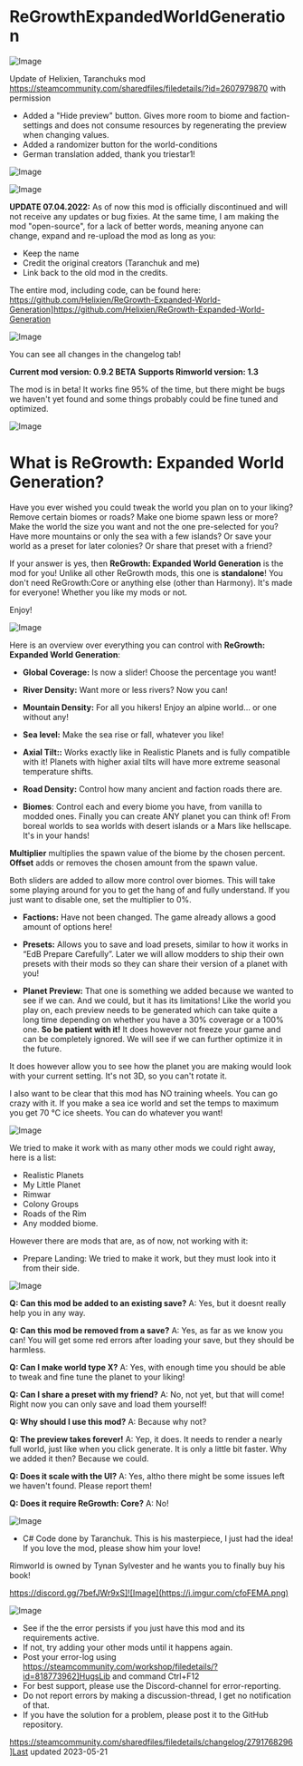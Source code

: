 # ReGrowthExpandedWorldGeneration

![Image](https://i.imgur.com/buuPQel.png)

Update of Helixien, Taranchuks mod
https://steamcommunity.com/sharedfiles/filedetails/?id=2607979870
with permission

- Added a "Hide preview" button. Gives more room to biome and faction-settings and does not consume resources by regenerating the preview when changing values. 
- Added a randomizer button for the world-conditions
- German translation added, thank you triestar1!

![Image](https://i.imgur.com/pufA0kM.png)

	
![Image](https://i.imgur.com/Z4GOv8H.png)

**UPDATE 07.04.2022:** As of now this mod is officially discontinued and will not receive any updates or bug fixies. At the same time, I am making the mod "open-source", for a lack of better words, meaning anyone can change, expand and re-upload the mod as long as you:

- Keep the name
- Credit the original creators (Taranchuk and me)
- Link back to the old mod in the credits.

The entire mod, including code, can be found here:
https://github.com/Helixien/ReGrowth-Expanded-World-Generation]https://github.com/Helixien/ReGrowth-Expanded-World-Generation

![Image](https://i.imgur.com/7w5OFgC.png)


You can see all changes in the changelog tab!

**Current mod version: 0.9.2 BETA**
**Supports Rimworld version: 1.3**

The mod is in beta! It works fine 95% of the time, but there might be bugs we haven't yet found and some things probably could be fine tuned and optimized. 

![Image](https://i.imgur.com/Pe8cTXc.png)


# What is ReGrowth: Expanded World Generation?


Have you ever wished you could tweak the world you plan on to your liking? Remove certain biomes or roads? Make one biome spawn less or more? Make the world the size you want and not the one pre-selected for you? Have more mountains or only the sea with a few islands? Or save your world as a preset for later colonies? Or share that preset with a friend?

If your answer is yes, then **ReGrowth: Expanded World Generation** is the mod for you! Unlike all other ReGrowth mods, this one is **standalone**! You don't need ReGrowth:Core or anything else (other than Harmony). It's made for everyone! Whether you like my mods or not.

Enjoy!

![Image](https://i.imgur.com/uWt5Qba.png)


Here is an overview over everything you can control with **ReGrowth: Expanded World Generation**:

- **Global Coverage:** Is now a slider! Choose the percentage you want!
- **River Density:** Want more or less rivers? Now you can!
- **Mountain Density:** For all you hikers! Enjoy an alpine world… or one without any!
- **Sea level:** Make the sea rise or fall, whatever you like!
- **Axial Tilt::** Works exactly like in Realistic Planets and is fully compatible with it! Planets with higher axial tilts will have more extreme seasonal temperature shifts.
- **Road Density:** Control how many ancient and faction roads there are.

- **Biomes**: Control each and every biome you have, from vanilla to modded ones. Finally you can create ANY planet you can think of! From boreal worlds to sea worlds with desert islands or a Mars like hellscape. It's in your hands!

**Multiplier** multiplies the spawn value of the biome by the chosen percent.
**Offset** adds or removes the chosen amount from the spawn value.

Both sliders are added to allow more control over biomes. This will take some playing around for you to get the hang of and fully understand. If you just want to disable one, set the multiplier to 0%.

- **Factions:** Have not been changed. The game already allows a good amount of options here!

- **Presets:** Allows you to save and load presets, similar to how it works in “EdB Prepare Carefully”. Later we will allow modders to ship their own presets with their mods so they can share their version of a planet with you!

- **Planet Preview:** That one is something we added because we wanted to see if we can. And we could, but it has its limitations! Like the world you play on, each preview needs to be generated which can take quite a long time depending on whether you have a 30% coverage or a 100% one. **So be patient with it!** It does however not freeze your game and can be completely ignored. We will see if we can further optimize it in the future.

It does however allow you to see how the planet you are making would look with your current setting. It's not 3D, so you can't rotate it.

I also want to be clear that this mod has NO training wheels. You can go crazy with it. If you make a sea ice world and set the temps to maximum you get 70 °C ice sheets. You can do whatever you want!

![Image](https://i.imgur.com/QnAx6zL.png)


We tried to make it work with as many other mods we could right away, here is a list:

- Realistic Planets
- My Little Planet
- Rimwar
- Colony Groups
- Roads of the Rim
- Any modded biome.

However there are mods that are, as of now, not working with it:

- Prepare Landing: We tried to make it work, but they must look into it from their side.

![Image](https://i.imgur.com/toezrwG.png)


**Q: Can this mod be added to an existing save?**
A: Yes, but it doesnt really help you in any way.

**Q: Can this mod be removed from a save?**
A: Yes, as far as we know you can! You will get some red errors after loading your save, but they should be harmless.

**Q: Can I make world type X?**
A: Yes, with enough time you should be able to tweak and fine tune the planet to your liking!

**Q: Can I share a preset with my friend?**
A: No, not yet, but that will come! Right now you can only save and load them yourself!

**Q: Why should I use this mod?**
A: Because why not? 

**Q: The preview takes forever!**
A: Yep, it does. It needs to render a nearly full world, just like when you click generate. It is only a little bit faster. Why we added it then? Because we could.

**Q: Does it scale with the UI?**
A: Yes, altho there might be some issues left we haven't found. Please report them!

**Q: Does it require ReGrowth: Core?**
A: No!

![Image](https://i.imgur.com/fXBb4DJ.png)


- C# Code done by Taranchuk. This is his masterpiece, I just had the idea! If you love the mod, please show him your love!

Rimworld is owned by Tynan Sylvester and he wants you to finally buy his book!  


https://discord.gg/7befJWr9xS]![Image](https://i.imgur.com/cfoFEMA.png)


![Image](https://i.imgur.com/PwoNOj4.png)



-  See if the the error persists if you just have this mod and its requirements active.
-  If not, try adding your other mods until it happens again.
-  Post your error-log using https://steamcommunity.com/workshop/filedetails/?id=818773962]HugsLib and command Ctrl+F12
-  For best support, please use the Discord-channel for error-reporting.
-  Do not report errors by making a discussion-thread, I get no notification of that.
-  If you have the solution for a problem, please post it to the GitHub repository.



https://steamcommunity.com/sharedfiles/filedetails/changelog/2791768296]Last updated 2023-05-21
